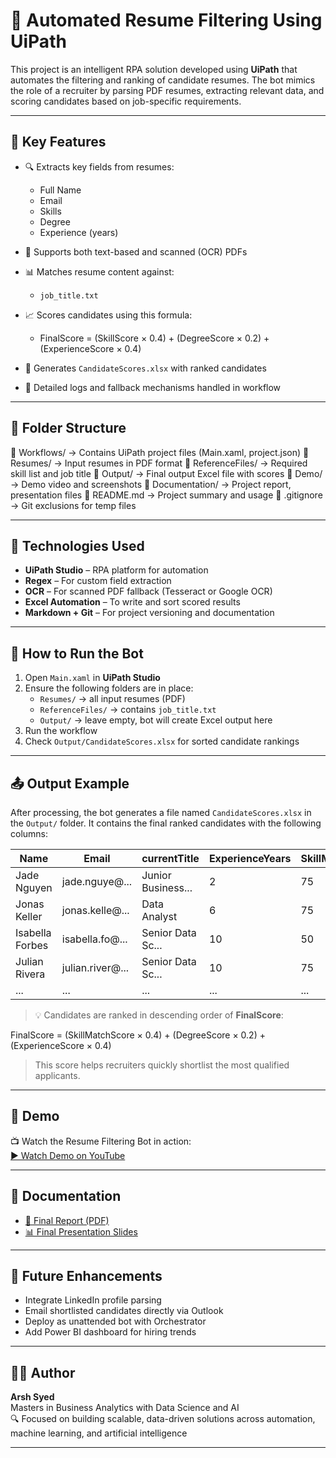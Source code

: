 # 🤖 Automated Resume Filtering Using UiPath

This project is an intelligent RPA solution developed using **UiPath** that automates the filtering and ranking of candidate resumes. The bot mimics the role of a recruiter by parsing PDF resumes, extracting relevant data, and scoring candidates based on job-specific requirements.

---

## 🚀 Key Features

- 🔍 Extracts key fields from resumes:
  - Full Name
  - Email
  - Skills
  - Degree
  - Experience (years)
- 📄 Supports both text-based and scanned (OCR) PDFs
- 📊 Matches resume content against:
  	- `job_title.txt`
- 📈 Scores candidates using this formula:
	- FinalScore = (SkillScore × 0.4) + (DegreeScore × 0.2) + (ExperienceScore × 0.4)

- 📝 Generates `CandidateScores.xlsx` with ranked candidates
- 💬 Detailed logs and fallback mechanisms handled in workflow

---

## 📁 Folder Structure
📁 Workflows/ → Contains UiPath project files (Main.xaml, project.json)
📁 Resumes/ → Input resumes in PDF format
📁 ReferenceFiles/ → Required skill list and job title
📁 Output/ → Final output Excel file with scores
📁 Demo/ → Demo video and screenshots
📁 Documentation/ → Project report, presentation files
📄 README.md → Project summary and usage
📄 .gitignore → Git exclusions for temp files

---

## 🧠 Technologies Used

- **UiPath Studio** – RPA platform for automation
- **Regex** – For custom field extraction
- **OCR** – For scanned PDF fallback (Tesseract or Google OCR)
- **Excel Automation** – To write and sort scored results
- **Markdown + Git** – For project versioning and documentation

---

## 🧪 How to Run the Bot

1. Open `Main.xaml` in **UiPath Studio**
2. Ensure the following folders are in place:
   - `Resumes/` → all input resumes (PDF)
   - `ReferenceFiles/` → contains `job_title.txt`
   - `Output/` → leave empty, bot will create Excel output here
3. Run the workflow
4. Check `Output/CandidateScores.xlsx` for sorted candidate rankings

---

## 📤 Output Example

After processing, the bot generates a file named `CandidateScores.xlsx` in the `Output/` folder. It contains the final ranked candidates with the following columns:

| Name            | Email             | currentTitle       | ExperienceYears | SkillMatchScore | DegreeScore | ExperienceScore | FinalScore |
|-----------------|-------------------|---------------------|------------------|------------------|--------------|------------------|-------------|
| Jade Nguyen     | jade.nguye@...    | Junior Business...  | 2                | 75               | 50           | 4                | **41.6**     |
| Jonas Keller    | jonas.kelle@...   | Data Analyst        | 6                | 75               | 30           | 12               | **40.8**     |
| Isabella Forbes | isabella.fo@...   | Senior Data Sc...   | 10               | 50               | 50           | 20               | **38.0**     |
| Julian Rivera   | julian.river@...  | Senior Data Sc...   | 10               | 75               | 0            | 20               | **38.0**     |
| ...             | ...               | ...                 | ...              | ...              | ...          | ...              | ...          |

> 💡 Candidates are ranked in descending order of **FinalScore**:

FinalScore = (SkillMatchScore × 0.4) + (DegreeScore × 0.2) + (ExperienceScore × 0.4)


> This score helps recruiters quickly shortlist the most qualified applicants.

---

## 🎥 Demo

📺 Watch the Resume Filtering Bot in action:  
[▶️ Watch Demo on YouTube](https://youtu.be/bmsUvxe0m1g)

---

## 📄 Documentation

- [📝 Final Report (PDF)](Documentation/FinalReport.pdf)
- [📊 Final Presentation Slides](Documentation/FinalPresentation.pptx)

---

## 🔮 Future Enhancements

- Integrate LinkedIn profile parsing
- Email shortlisted candidates directly via Outlook
- Deploy as unattended bot with Orchestrator
- Add Power BI dashboard for hiring trends

---

## 👨‍💻 Author

**Arsh Syed**  
Masters in Business Analytics with Data Science and AI  
🔍 Focused on building scalable, data-driven solutions across automation, machine learning, and artificial intelligence

---
